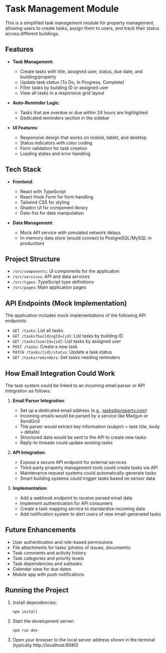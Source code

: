 
# Task Management Module

This is a simplified task management module for property management, allowing users to create tasks, assign them to users, and track their status across different buildings.

## Features

- **Task Management**:
  - Create tasks with title, assigned user, status, due date, and building/property
  - Update task status (To Do, In Progress, Complete)
  - Filter tasks by building ID or assigned user
  - View all tasks in a responsive grid layout

- **Auto-Reminder Logic**:
  - Tasks that are overdue or due within 24 hours are highlighted
  - Dedicated reminders section in the sidebar

- **UI Features**:
  - Responsive design that works on mobile, tablet, and desktop
  - Status indicators with color coding
  - Form validation for task creation
  - Loading states and error handling

## Tech Stack

- **Frontend**:
  - React with TypeScript
  - React Hook Form for form handling
  - Tailwind CSS for styling
  - Shadcn UI for component library
  - Date-fns for date manipulation

- **Data Management**:
  - Mock API service with simulated network delays
  - In-memory data store (would connect to PostgreSQL/MySQL in production)

## Project Structure

- `/src/components`: UI components for the application
- `/src/services`: API and data services
- `/src/types`: TypeScript type definitions
- `/src/pages`: Main application pages

## API Endpoints (Mock Implementation)

The application includes mock implementations of the following API endpoints:

- `GET /tasks`: List all tasks
- `GET /tasks?buildingId={id}`: List tasks by building ID
- `GET /tasks?userId={id}`: List tasks by assigned user
- `POST /tasks`: Create a new task
- `PATCH /tasks/{id}/status`: Update a task status
- `GET /tasks/reminders`: Get tasks needing reminders

## How Email Integration Could Work

The task system could be linked to an incoming email parser or API integration as follows:

1. **Email Parser Integration**:
   - Set up a dedicated email address (e.g., tasks@property.com)
   - Incoming emails would be parsed by a service like Mailgun or SendGrid
   - The parser would extract key information (subject = task title, body = details)
   - Structured data would be sent to the API to create new tasks
   - Reply-to threads could update existing tasks

2. **API Integration**:
   - Expose a secure API endpoint for external services
   - Third-party property management tools could create tasks via API
   - Maintenance request systems could automatically generate tasks
   - Smart building systems could trigger tasks based on sensor data

3. **Implementation**:
   - Add a webhook endpoint to receive parsed email data
   - Implement authentication for API consumers
   - Create a task mapping service to standardize incoming data
   - Add notification system to alert users of new email-generated tasks

## Future Enhancements

- User authentication and role-based permissions
- File attachments for tasks (photos of issues, documents)
- Task comments and activity history
- Task categories and priority levels
- Task dependencies and subtasks
- Calendar view for due dates
- Mobile app with push notifications

## Running the Project

1. Install dependencies:
   ```
   npm install
   ```

2. Start the development server:
   ```
   npm run dev
   ```

3. Open your browser to the local server address shown in the terminal (typically http://localhost:8080)
